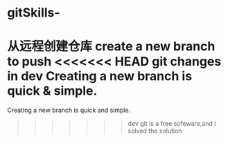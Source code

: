 # gitSkills-
从远程创建仓库
create a new branch to push 
<<<<<<< HEAD
git changes in dev
Creating a new branch is quick & simple.
=======
Creating a new branch is quick and simple.
>>>>>>> dev
git is a free sofeware,and i solved the solution